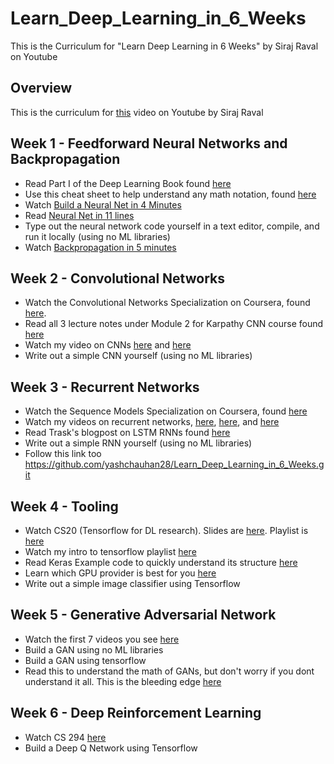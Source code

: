 # Learn_Deep_Learning_in_6_Weeks
This is the Curriculum for "Learn Deep Learning in 6 Weeks" by Siraj Raval on Youtube 


## Overview

This is the curriculum for [this](https://youtu.be/_qjNH1rDLm0) video on Youtube by Siraj Raval

## Week 1 - Feedforward Neural Networks and Backpropagation

- Read Part I of the Deep Learning Book found [here](http://www.deeplearningbook.org/) 
- Use this cheat sheet to help understand any math notation, found [here](https://www.flickr.com/photos/95869671@N08/40544016221)
- Watch [Build a Neural Net in 4 Minutes](https://www.youtube.com/watch?v=h3l4qz76JhQ)
- Read [Neural Net in 11 lines](https://iamtrask.github.io/2015/07/12/basic-python-network/) 
- Type out the neural network code yourself in a text editor, compile, and run it locally (using no ML libraries)
- Watch [Backpropagation in 5 minutes](https://www.youtube.com/watch?v=q555kfIFUCM)

## Week 2 - Convolutional Networks

- Watch the Convolutional Networks Specialization on Coursera, found [here](https://www.coursera.org/learn/convolutional-neural-networks). 
- Read all 3 lecture notes under Module 2 for Karpathy CNN course found [here](http://cs231n.github.io/)
- Watch my video on CNNs [here](https://www.youtube.com/watch?v=FTr3n7uBIuE&t=1782s) and [here](https://www.youtube.com/watch?v=cAICT4Al5Ow&t=4s)
- Write out a simple CNN yourself (using no ML libraries)

## Week 3 - Recurrent Networks

- Watch the Sequence Models Specialization on Coursera, found [here](https://www.coursera.org/learn/nlp-sequence-models)
- Watch my videos on recurrent networks, [here](https://www.youtube.com/watch?v=BwmddtPFWtA&t=4s), [here](https://www.youtube.com/watch?v=cdLUzrjnlr4), and [here](https://www.youtube.com/watch?v=9zhrxE5PQgY&t=25s)
- Read Trask's blogpost on LSTM RNNs found [here](https://iamtrask.github.io/2015/11/15/anyone-can-code-lstm/)
- Write out a simple RNN yourself (using no ML libraries)
- Follow this link too https://github.com/yashchauhan28/Learn_Deep_Learning_in_6_Weeks.git

## Week 4 - Tooling

- Watch CS20 (Tensorflow for DL research). Slides are [here](http://web.stanford.edu/class/cs20si/syllabus.html). Playlist is [here](https://www.youtube.com/watch?v=g-EvyKpZjmQ&list=PLDuNt91tg0urwwTQNKyUbncSDvMEl74ww)
- Watch my intro to tensorflow playlist [here](https://www.youtube.com/watch?v=2FmcHiLCwTU&list=PL2-dafEMk2A7EEME489DsI468AB0wQsMV)
- Read Keras Example code to quickly understand its structure [here](https://keras.io/getting-started/sequential-model-guide/)
- Learn which GPU provider is best for you [here](https://medium.com/@rupak.thakur/aws-vs-paperspace-vs-floydhub-choosing-your-cloud-gpu-partner-350150606b39)
- Write out a simple image classifier using Tensorflow

## Week 5 - Generative Adversarial Network
- Watch the first 7 videos you see [here](https://www.youtube.com/results?search_query=generative+adversarial+network)
- Build a GAN using no ML libraries
- Build a GAN using tensorflow
- Read this to understand the math of GANs, but don't worry if you dont understand it all. This is the bleeding edge [here](https://lilianweng.github.io/lil-log/2017/08/20/from-GAN-to-WGAN.html)

## Week 6 - Deep Reinforcement Learning
- Watch CS 294 [here](http://rail.eecs.berkeley.edu/deeprlcourse/) 
- Build a Deep Q Network using Tensorflow

